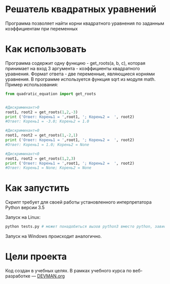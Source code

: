 # Решатель квадратных уравнений

Программа позволяет найти корни квадратного уравнения по заданным коэффициентам при переменных

# Как использовать

Программа содержит одну функцию - get_roots(a, b, c), которая принимает на вход 3 аргумента - коэффициенты квадратного уравнения. Формат ответа - две переменные, являющиеся корнями уравнения. В программе используется функция sqrt из модуля math. 
Пример использования:
```python
from quadratic_equation import get_roots


#Дискриминант>0
root1, root2 = get_roots(1,2,-3)
print ('Ответ: Корень1 = ',root1, '; Корень2 =  ', root2) 
#Ответ: Корень1 = -3.0; Корень2 = 1.0

#Дискриминант=0
root1, root2 = get_roots(1,-2,1)
print ('Ответ: Корень1 = ',root1, '; Корень2 =  ', root2) 
#Ответ: Корень1 = 1.0; Корень2 = None

#Дискриминант<0
root1, root2 = get_roots(1,2,3)
print ('Ответ: Корень1 = ',root1, '; Корень2 =  ', root2) 
#Ответ: Корень1 = None; Корень2 = None
```

# Как запустить

Скрипт требует для своей работы установленного интерпретатора Python версии 3.5

Запуск на Linux:

```bash
python tests.py # может понадобиться вызов python3 вместо python, зависит от настроек операционной системы
```

Запуск на Windows происходит аналогично.

# Цели проекта

Код создан в учебных целях. В рамках учебного курса по веб-разработке ― [DEVMAN.org](https://devman.org)

